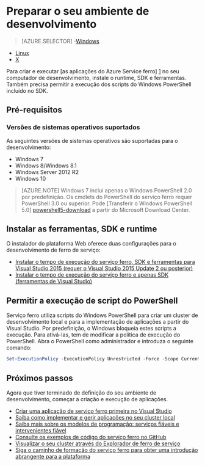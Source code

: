 <properties
   pageTitle="Configurar o seu ambiente de desenvolvimento | Microsoft Azure"
   description="Instale o tempo de execução, SDK e ferramentas e criar um cluster de desenvolvimento local. Depois de concluir esta configuração, estará pronto para criar aplicações."
   services="service-fabric"
   documentationCenter=".net"
   authors="rwike77"
   manager="timlt"
   editor=""/>

<tags
   ms.service="service-fabric"
   ms.devlang="dotNet"
   ms.topic="get-started-article"
   ms.tgt_pltfrm="NA"
   ms.workload="NA"
   ms.date="10/26/2016"
   ms.author="ryanwi"/>

# <a name="prepare-your-development-environment"></a>Preparar o seu ambiente de desenvolvimento

> [AZURE.SELECTOR]
-[Windows](service-fabric-get-started.md)
- [Linux](service-fabric-get-started-linux.md)
- [X](service-fabric-get-started-mac.md)

 Para criar e executar [as aplicações do Azure Service ferro] [ 1] no seu computador de desenvolvimento, instale o runtime, SDK e ferramentas. Também precisa permitir a execução dos scripts do Windows PowerShell incluído no SDK.

## <a name="prerequisites"></a>Pré-requisitos
### <a name="supported-operating-system-versions"></a>Versões de sistemas operativos suportados
As seguintes versões de sistemas operativos são suportadas para o desenvolvimento:

- Windows 7
- Windows 8/Windows 8.1
- Windows Server 2012 R2
- Windows 10

>[AZURE.NOTE] Windows 7 inclui apenas o Windows PowerShell 2.0 por predefinição. Os cmdlets do PowerShell do serviço ferro requer PowerShell 3.0 ou superior. Pode [Transferir o Windows PowerShell 5.0] [ powershell5-download] a partir do Microsoft Download Center.

## <a name="install-the-runtime-sdk-and-tools"></a>Instalar as ferramentas, SDK e runtime

O instalador do plataforma Web oferece duas configurações para o desenvolvimento de ferro de serviço:

- [Instalar o tempo de execução do serviço ferro, SDK e ferramentas para Visual Studio 2015 (requer o Visual Studio 2015 Update 2 ou posterior)][full-bundle-vs2015]
- [Instalar o tempo de execução do serviço ferro e apenas SDK (ferramentas de Visual Studio)][core-sdk]

## <a name="enable-powershell-script-execution"></a>Permitir a execução de script do PowerShell

Serviço ferro utiliza scripts do Windows PowerShell para criar um cluster de desenvolvimento local e para a implementação de aplicações a partir do Visual Studio. Por predefinição, o Windows bloqueia estes scripts a execução. Para ativá-las, tem de modificar a política de execução do PowerShell. Abra o PowerShell como administrador e introduza o seguinte comando:

```powershell
Set-ExecutionPolicy -ExecutionPolicy Unrestricted -Force -Scope CurrentUser
```

## <a name="next-steps"></a>Próximos passos
Agora que tiver terminado de definição do seu ambiente de desenvolvimento, começar a criação e execução de aplicações.

- [Criar uma aplicação de serviço ferro primeira no Visual Studio](service-fabric-create-your-first-application-in-visual-studio.md)
- [Saiba como implementar e gerir aplicações no seu cluster local](service-fabric-get-started-with-a-local-cluster.md)
- [Saiba mais sobre os modelos de programação: serviços fiáveis e intervenientes fiável](service-fabric-choose-framework.md)
- [Consulte os exemplos de código do serviço ferro no GitHub](https://aka.ms/servicefabricsamples)
- [Visualizar o seu cluster através do Explorador de ferro de serviço](service-fabric-visualizing-your-cluster.md)
- [Siga o caminho de formação do serviço ferro para obter uma introdução abrangente para a plataforma](https://azure.microsoft.com/documentation/learning-paths/service-fabric/)

[1]: http://azure.microsoft.com/en-us/campaigns/service-fabric/ "Página de campanha ferro de serviço"
[2]: http://go.microsoft.com/fwlink/?LinkId=517106 "VS RC"
[full-bundle-vs2015]:http://www.microsoft.com/web/handlers/webpi.ashx?command=getinstallerredirect&appid=MicrosoftAzure-ServiceFabric-VS2015 "Ligação VS WebPI de 2015"
[full-bundle-dev15]:http://www.microsoft.com/web/handlers/webpi.ashx?command=getinstallerredirect&appid=MicrosoftAzure-ServiceFabric-Dev15 "Ligação Dev15 WebPI"
[core-sdk]:http://www.microsoft.com/web/handlers/webpi.ashx?command=getinstallerredirect&appid=MicrosoftAzure-ServiceFabric-CoreSDK "Ligação de SDK WebPI Core"
[powershell5-download]:https://www.microsoft.com/en-us/download/details.aspx?id=50395
